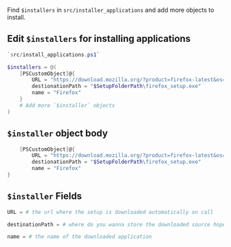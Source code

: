 Find `$installers` in `src/installer_applications` and add more objects to install.

## Edit `$installers` for installing applications

```ps1
`src/install_applications.ps1`

$installers = @(
    [PSCustomObject]@{
        URL = "https://download.mozilla.org/?product=firefox-latest&os=win&lang=en-US"
        destionationPath = "$SetupFolderPath\firefox_setup.exe"
        name = "Firefox"
    }
    # Add more `$installer` objects
)
```


## `$installer` object body


```ps1
    [PSCustomObject]@{
        URL = "https://download.mozilla.org/?product=firefox-latest&os=win&lang=en-US"
        destionationPath = "$SetupFolderPath\firefox_setup.exe"
        name = "Firefox"
}
```

## `$installer` Fields

```ps1
URL = # the url where the setup is downloaded automatically on call
```
```ps1
destinationPath = # where do you wanna store the downloaded source hopefully in `$SetupFolderPath/your_name.exe`
```
```ps1
name = # the name of the downloaded application
```